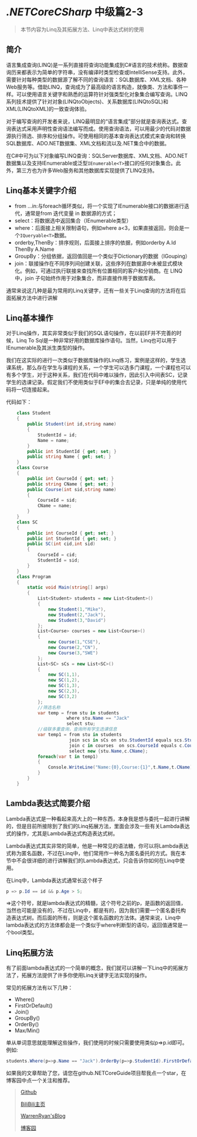 # *.NETCoreCSharp* 中级篇2-3

>本节内容为Linq及其拓展方法、Linq中表达式树的使用

## 简介

语言集成查询(LINQ)是一系列直接将查询功能集成到C#语言的技术统称。数据查询历来都表示为简单的字符串，没有编译时类型检查或IntelliSense支持。此外，需要针对每种类型的数据源了解不同的查询语言：SQL数据库、XML文档、各种Web服务等。借助LINQ，查询成为了最高级的语言构造，就像类、方法和事件一样。可以使用语言关键字和熟悉的运算符针对强类型化对象集合编写查询。LINQ系列技术提供了针对对象(LINQtoObjects)、关系数据库(LINQtoSQL)和XML(LINQtoXML)的一致查询体验。

对于编写查询的开发者来说，LINQ最明显的“语言集成”部分就是查询表达式。查询表达式采用声明性查询语法编写而成。使用查询语法，可以用最少的代码对数据源执行筛选、排序和分组操作。可使用相同的基本查询表达式模式来查询和转换SQL数据库、ADO.NET数据集、XML文档和流以及.NET集合中的数据。

在C#中可为以下对象编写LINQ查询：SQLServer数据库、XML文档、ADO.NET数据集以及支持IEnumerable或泛型`IEnumerable<T>`接口的任何对象集合。此外，第三方也为许多Web服务和其他数据库实现提供了LINQ支持。

## Linq基本关键字介绍

- from ...in:与foreach循环类似，将一个实现了IEnumerable接口的数据进行迭代，通常是from 迭代变量 in 数据源的方式；
- select：将数据选中返回集合（IEnumerable类型）
- where：后面接上相关限制语句，例如where a<3，如果直接返回，则会是一个`IQueryable<T>`数据。
- orderby,ThenBy：排序规则，后面接上排序的依据，例如orderby A.Id ThenBy A.Name
- GroupBy：分组依据，返回值回是一个类似于Dictionary的数据（IGouping）
- join：联接操作在不同序列间创建关联，这些序列在数据源中未被显式模块化。例如，可通过执行联接来查找所有位置相同的客户和分销商。在 LINQ 中，join 子句始终作用于对象集合，而非直接作用于数据库表。

通常来说这几种是最为常用的Linq关键字，还有一些关于Linq查询的方法将在后面拓展方法中进行讲解

## Linq基本操作

对于Linq操作，其实非常类似于我们的SQL语句操作，在以前EF并不完善的时候，Linq To Sql是一种非常好用的数据库操作语句。当然，Linq也可以用于IEnumerable及其派生类型的操作。

我们在这实际的进行一次类似于数据库操作的Linq练习，案例是这样的，学生选课系统，那么存在学生与课程的关系，一个学生可以选多门课程，一个课程也可以有多个学生，对于这种关系，我们在代码中难以操作，因此引入中间表SC，记录学生的选课记录。假定我们不使用类似于EF中的集合去记录，只是单纯的使用代码将一切连接起来。

代码如下：

``` C#
    class Student
    {
        public Student(int id,string name)
        {
            StudentId = id;
            Name = name;
        }
        public int StudentId { get; set; }
        public string Name { get; set; }
    }
    class Course
    {
        public int CourseId { get; set; }
        public string CName { get; set; }
        public Course(int sid,string name)
        {
            CourseId = sid;
            CName = name;
        }
    }
    class SC
    {
        public int CourseId { get; set; }
        public int StudentId { get; set; }
        public SC(int cid,int sid)
        {
            CourseId = cid;
            StudentId = sid;
        }
    }
    class Program
    {
        static void Main(string[] args)
        {
            List<Student> students = new List<Student>()
            {
                new Student(1,"Mike"),
                new Student(2,"Jack"),
                new Student(3,"David")
            };
            List<Course> courses = new List<Course>()
            {
                new Course(1,"CSE"),
                new Course(2,"CN"),
                new Course(3,"SWE")
            };
            List<SC> sCs = new List<SC>()
            {
                new SC(1,1),
                new SC(1,2),
                new SC(1,3),
                new SC(2,3),
                new SC(3,2)
            };
            //筛选名称
            var temp = from stu in students
                       where stu.Name == "Jack"
                       select stu;
            //级联多重查询，查询所有学生选课信息
            var temp1 = from stu in students
                        join scs in sCs on stu.StudentId equals scs.StudentId
                        join c in courses  on scs.CourseId equals c.CourseId
                        select new {stu.Name,c.CName};
            foreach(var t in temp1)
            {
                Console.WriteLine("Name:{0},Course:{1}",t.Name,t.CName);
            }
        }
    }
```

## Lambda表达式简要介绍

Lambda表达式是一种看起来高大上的一种东西，本身我是想与委托一起进行讲解的，但是目前所接除到了我们的Linq拓展方法，里面会涉及一些有关Lambda表达式的操作，尤其是Lambda表达式构造表达式树。

Lambda表达式其实非常的简单，他是一种常见的语法糖，你可以将Lambda表达式称为匿名函数，不过在Linq中，他们常用作一种名为匿名委托的方式。我在本节中不会很详细的进行讲解我们的Lambda表达式，只会告诉你如何在Linq中使用。

在Linq中，Lambda表达式通常长这个样子

``` C#
p => p.Id == id && p.Age > 5;
```

=>这个符号，就是lambda表达式的精髓，这个符号之前的p，是函数的返回值，当然也可能是没有的，不过在Linq中，都是有的，因为我们需要一个匿名委托构造表达式树。而后面的所有，则是这个匿名函数的方法体。通常来说，Linq中lambda表达式的方法体都会是一个类似于where判断型的语句，返回值通常是一个bool类型。

## Linq拓展方法

有了前面lambda表达式的一个简单的概念，我们就可以讲解一下Linq中的拓展方法了，拓展方法提供了许多你使用Linq关键字无法实现的操作。

常见的拓展方法有以下几种：

- Where()
- FirstOrDefault()
- Join()
- GroupBy()
- OrderBy()
- Max/Min()

单从单词意思就能理解这些操作，我们使用的时候只需要使用类似p=>p.id即可。
例如:

``` C#
students.Where(p=>p.Name == "Jack").OrderBy(p=>p.StudentId).FirstOrDefault();
```

如果我的文章帮助了您，请您在github.NETCoreGuide项目帮我点一个star，在博客园中点一个关注和推荐。

>[Github](https://github.com/StevenEco/.NetCoreGuide)
>
>[BiliBili主页](https://space.bilibili.com/33311288)
>
>[WarrenRyan'sBlog](https://blog.tity.xyz)
>
>[博客园](https://cnblogs.com/warrenryan)
